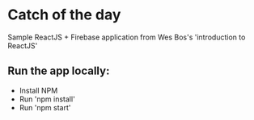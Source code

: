 # Catch of the day
Sample ReactJS + Firebase application from Wes Bos's 'introduction to ReactJS'

## Run the app locally:

* Install NPM
* Run 'npm install'
* Run 'npm start'
